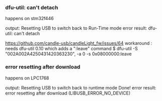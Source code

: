 
### dfu-util: can't detach

happens on stm32f446

output:
	Resetting USB to switch back to Run-Time mode
error result:
	dfu-util: can't detach

https://github.com/candle-usb/candleLight_fw/issues/64
	workaround : needs dfu-util 0.10 which adds a ":leave" command 
	$ dfu-util -S "002A002A4250431420363230", -a 0 -s 0x08000000:leave


### error resetting after download

happens on LPC1768

output:
	Resetting USB to switch back to runtime mode
	Done!
error result:	
	error resetting after download (LIBUSB_ERROR_NO_DEVICE)	

